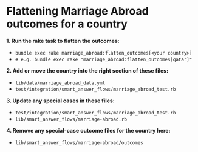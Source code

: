 # Flattening Marriage Abroad outcomes for a country

**1. Run the rake task to flatten the outcomes:**
  - `bundle exec rake marriage_abroad:flatten_outcomes[<your country>]`
  - `# e.g. bundle exec rake "marriage_abroad:flatten_outcomes[qatar]"`

**2. Add or move the country into the right section of these files:**
  - `lib/data/marriage_abroad_data.yml`
  - `test/integration/smart_answer_flows/marriage_abroad_test.rb`

**3. Update any special cases in these files:**
  - `test/integration/smart_answer_flows/marriage_abroad_test.rb`
  - `lib/smart_answer_flows/marriage-abroad.rb`

**4. Remove any special-case outcome files for the country here:**
  - `lib/smart_answer_flows/marriage-abroad/outcomes`
